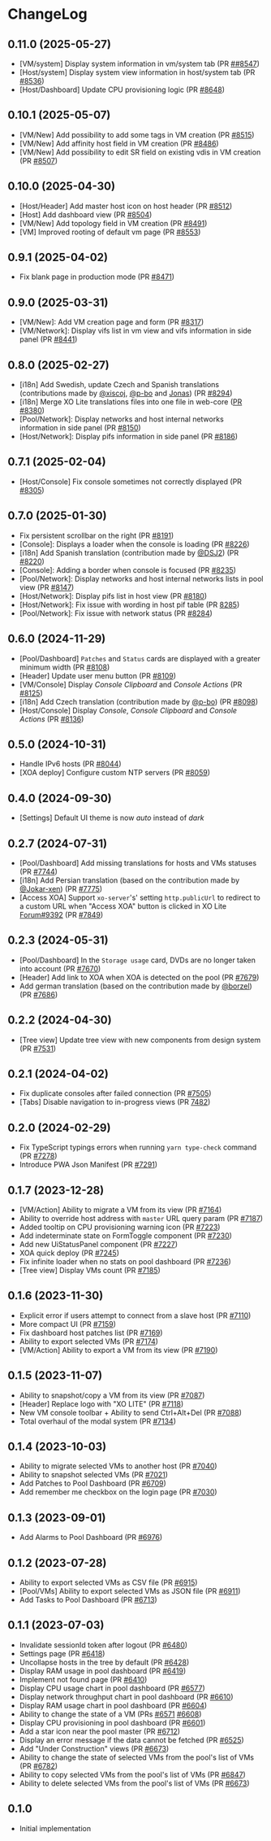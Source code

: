 # ChangeLog

## **0.11.0** (2025-05-27)

- [VM/system] Display system information in vm/system tab (PR [##8547](https://github.com/vatesfr/xen-orchestra/pull/8547))
- [Host/system] Display system view information in host/system tab (PR [#8536](https://github.com/vatesfr/xen-orchestra/pull/8536))
- [Host/Dashboard] Update CPU provisioning logic (PR [#8648](https://github.com/vatesfr/xen-orchestra/pull/8648))

## **0.10.1** (2025-05-07)

- [VM/New] Add possibility to add some tags in VM creation (PR [#8515](https://github.com/vatesfr/xen-orchestra/pull/8515))
- [VM/New] Add affinity host field in VM creation (PR [#8486](https://github.com/vatesfr/xen-orchestra/pull/8486))
- [VM/New] Add possibility to edit SR field on existing vdis in VM creation (PR [#8507](https://github.com/vatesfr/xen-orchestra/pull/8507))

## **0.10.0** (2025-04-30)

- [Host/Header] Add master host icon on host header (PR [#8512](https://github.com/vatesfr/xen-orchestra/pull/8512))
- [Host] Add dashboard view (PR [#8504](https://github.com/vatesfr/xen-orchestra/pull/8504))
- [VM/New] Add topology field in VM creation (PR [#8491](https://github.com/vatesfr/xen-orchestra/pull/8491))
- [VM] Improved rooting of default vm page (PR [#8553](https://github.com/vatesfr/xen-orchestra/pull/8553))

## **0.9.1** (2025-04-02)

- Fix blank page in production mode (PR [#8471](https://github.com/vatesfr/xen-orchestra/pull/8471))

## **0.9.0** (2025-03-31)

- [VM/New]: Add VM creation page and form (PR [#8317](https://github.com/vatesfr/xen-orchestra/pull/8317))
- [VM/Network]: Display vifs list in vm view and vifs information in side panel (PR [#8441](https://github.com/vatesfr/xen-orchestra/pull/8441))

## **0.8.0** (2025-02-27)

- [i18n] Add Swedish, update Czech and Spanish translations (contributions made by [@xiscoj](https://github.com/xiscoj), [@p-bo](https://github.com/p-bo) and [Jonas](https://translate.vates.tech/user/Jonas/)) (PR [#8294](https://github.com/vatesfr/xen-orchestra/pull/8294))
- [i18n] Merge XO Lite translations files into one file in web-core ([PR #8380](https://github.com/vatesfr/xen-orchestra/pull/8380))
- [Pool/Network]: Display networks and host internal networks information in side panel (PR [#8150](https://github.com/vatesfr/xen-orchestra/pull/8150))
- [Host/Network]: Display pifs information in side panel (PR [#8186](https://github.com/vatesfr/xen-orchestra/pull/8186))

## **0.7.1** (2025-02-04)

- [Host/Console] Fix console sometimes not correctly displayed (PR [#8305](https://github.com/vatesfr/xen-orchestra/pull/8305))

## **0.7.0** (2025-01-30)

- Fix persistent scrollbar on the right (PR [#8191](https://github.com/vatesfr/xen-orchestra/pull/8191))
- [Console]: Displays a loader when the console is loading (PR [#8226](https://github.com/vatesfr/xen-orchestra/pull/8226))
- [i18n] Add Spanish translation (contribution made by [@DSJ2](https://github.com/DSJ2)) (PR [#8220](https://github.com/vatesfr/xen-orchestra/pull/8220))
- [Console]: Adding a border when console is focused (PR [#8235](https://github.com/vatesfr/xen-orchestra/pull/8235))
- [Pool/Network]: Display networks and host internal networks lists in pool view (PR [#8147](https://github.com/vatesfr/xen-orchestra/pull/8147))
- [Host/Network]: Display pifs list in host view (PR [#8180](https://github.com/vatesfr/xen-orchestra/pull/8180))
- [Host/Network]: Fix issue with wording in host pif table (PR [8285](https://github.com/vatesfr/xen-orchestra/pull/8285))
- [Pool/Network]: Fix issue with network status (PR [#8284](https://github.com/vatesfr/xen-orchestra/pull/8284))

## **0.6.0** (2024-11-29)

- [Pool/Dashboard] `Patches` and `Status` cards are displayed with a greater minimum width (PR [#8108](https://github.com/vatesfr/xen-orchestra/pull/8108))
- [Header] Update user menu button (PR [#8109](https://github.com/vatesfr/xen-orchestra/pull/8109))
- [VM/Console] Display _Console Clipboard_ and _Console Actions_ (PR [#8125](https://github.com/vatesfr/xen-orchestra/pull/8125))
- [i18n] Add Czech translation (contribution made by [@p-bo](https://github.com/p-bo)) (PR [#8098](https://github.com/vatesfr/xen-orchestra/pull/8098))
- [Host/Console] Display _Console_, _Console Clipboard_ and _Console Actions_ (PR [#8136](https://github.com/vatesfr/xen-orchestra/pull/8136))

## **0.5.0** (2024-10-31)

- Handle IPv6 hosts (PR [#8044](https://github.com/vatesfr/xen-orchestra/pull/8044))
- [XOA deploy] Configure custom NTP servers (PR [#8059](https://github.com/vatesfr/xen-orchestra/pull/8059))

## **0.4.0** (2024-09-30)

- [Settings] Default UI theme is now _auto_ instead of _dark_

## **0.2.7** (2024-07-31)

- [Pool/Dashboard] Add missing translations for hosts and VMs statuses (PR [#7744](https://github.com/vatesfr/xen-orchestra/pull/7744))
- [i18n] Add Persian translation (based on the contribution made by [@Jokar-xen](https://github.com/Jokar-xen)) (PR [#7775](https://github.com/vatesfr/xen-orchestra/pull/7775))
- [Access XOA] Support `xo-server`'s' setting `http.publicUrl` to redirect to a custom URL when "Access XOA" button is clicked in XO Lite [Forum#9392](https://xcp-ng.org/forum/topic/9392) (PR [#7849](https://github.com/vatesfr/xen-orchestra/pull/7849))

## **0.2.3** (2024-05-31)

- [Pool/Dashboard] In the `Storage usage` card, DVDs are no longer taken into account (PR [#7670](https://github.com/vatesfr/xen-orchestra/pull/7670))
- [Header] Add link to XOA when XOA is detected on the pool (PR [#7679](https://github.com/vatesfr/xen-orchestra/pull/7679))
- Add german translation (based on the contribution made by [@borzel](https://github.com/borzel)) (PR [#7686](https://github.com/vatesfr/xen-orchestra/pull/7686))

## **0.2.2** (2024-04-30)

- [Tree view] Update tree view with new components from design system (PR [#7531](https://github.com/vatesfr/xen-orchestra/pull/7531))

## **0.2.1** (2024-04-02)

- Fix duplicate consoles after failed connection (PR [#7505](https://github.com/vatesfr/xen-orchestra/pull/7505))
- [Tabs] Disable navigation to in-progress views (PR [7482](https://github.com/vatesfr/xen-orchestra/pull/7482))

## **0.2.0** (2024-02-29)

- Fix TypeScript typings errors when running `yarn type-check` command (PR [#7278](https://github.com/vatesfr/xen-orchestra/pull/7278))
- Introduce PWA Json Manifest (PR [#7291](https://github.com/vatesfr/xen-orchestra/pull/7291))

## **0.1.7** (2023-12-28)

- [VM/Action] Ability to migrate a VM from its view (PR [#7164](https://github.com/vatesfr/xen-orchestra/pull/7164))
- Ability to override host address with `master` URL query param (PR [#7187](https://github.com/vatesfr/xen-orchestra/pull/7187))
- Added tooltip on CPU provisioning warning icon (PR [#7223](https://github.com/vatesfr/xen-orchestra/pull/7223))
- Add indeterminate state on FormToggle component (PR [#7230](https://github.com/vatesfr/xen-orchestra/pull/7230))
- Add new UiStatusPanel component (PR [#7227](https://github.com/vatesfr/xen-orchestra/pull/7227))
- XOA quick deploy (PR [#7245](https://github.com/vatesfr/xen-orchestra/pull/7245))
- Fix infinite loader when no stats on pool dashboard (PR [#7236](https://github.com/vatesfr/xen-orchestra/pull/7236))
- [Tree view] Display VMs count (PR [#7185](https://github.com/vatesfr/xen-orchestra/pull/7185))

## **0.1.6** (2023-11-30)

- Explicit error if users attempt to connect from a slave host (PR [#7110](https://github.com/vatesfr/xen-orchestra/pull/7110))
- More compact UI (PR [#7159](https://github.com/vatesfr/xen-orchestra/pull/7159))
- Fix dashboard host patches list (PR [#7169](https://github.com/vatesfr/xen-orchestra/pull/7169))
- Ability to export selected VMs (PR [#7174](https://github.com/vatesfr/xen-orchestra/pull/7174))
- [VM/Action] Ability to export a VM from its view (PR [#7190](https://github.com/vatesfr/xen-orchestra/pull/7190))

## **0.1.5** (2023-11-07)

- Ability to snapshot/copy a VM from its view (PR [#7087](https://github.com/vatesfr/xen-orchestra/pull/7087))
- [Header] Replace logo with "XO LITE" (PR [#7118](https://github.com/vatesfr/xen-orchestra/pull/7118))
- New VM console toolbar + Ability to send Ctrl+Alt+Del (PR [#7088](https://github.com/vatesfr/xen-orchestra/pull/7088))
- Total overhaul of the modal system (PR [#7134](https://github.com/vatesfr/xen-orchestra/pull/7134))

## **0.1.4** (2023-10-03)

- Ability to migrate selected VMs to another host (PR [#7040](https://github.com/vatesfr/xen-orchestra/pull/7040))
- Ability to snapshot selected VMs (PR [#7021](https://github.com/vatesfr/xen-orchestra/pull/7021))
- Add Patches to Pool Dashboard (PR [#6709](https://github.com/vatesfr/xen-orchestra/pull/6709))
- Add remember me checkbox on the login page (PR [#7030](https://github.com/vatesfr/xen-orchestra/pull/7030))

## **0.1.3** (2023-09-01)

- Add Alarms to Pool Dashboard (PR [#6976](https://github.com/vatesfr/xen-orchestra/pull/6976))

## **0.1.2** (2023-07-28)

- Ability to export selected VMs as CSV file (PR [#6915](https://github.com/vatesfr/xen-orchestra/pull/6915))
- [Pool/VMs] Ability to export selected VMs as JSON file (PR [#6911](https://github.com/vatesfr/xen-orchestra/pull/6911))
- Add Tasks to Pool Dashboard (PR [#6713](https://github.com/vatesfr/xen-orchestra/pull/6713))

## **0.1.1** (2023-07-03)

- Invalidate sessionId token after logout (PR [#6480](https://github.com/vatesfr/xen-orchestra/pull/6480))
- Settings page (PR [#6418](https://github.com/vatesfr/xen-orchestra/pull/6418))
- Uncollapse hosts in the tree by default (PR [#6428](https://github.com/vatesfr/xen-orchestra/pull/6428))
- Display RAM usage in pool dashboard (PR [#6419](https://github.com/vatesfr/xen-orchestra/pull/6419))
- Implement not found page (PR [#6410](https://github.com/vatesfr/xen-orchestra/pull/6410))
- Display CPU usage chart in pool dashboard (PR [#6577](https://github.com/vatesfr/xen-orchestra/pull/6577))
- Display network throughput chart in pool dashboard (PR [#6610](https://github.com/vatesfr/xen-orchestra/pull/6610))
- Display RAM usage chart in pool dashboard (PR [#6604](https://github.com/vatesfr/xen-orchestra/pull/6604))
- Ability to change the state of a VM (PRs [#6571](https://github.com/vatesfr/xen-orchestra/pull/6571) [#6608](https://github.com/vatesfr/xen-orchestra/pull/6608))
- Display CPU provisioning in pool dashboard (PR [#6601](https://github.com/vatesfr/xen-orchestra/pull/6601))
- Add a star icon near the pool master (PR [#6712](https://github.com/vatesfr/xen-orchestra/pull/6712))
- Display an error message if the data cannot be fetched (PR [#6525](https://github.com/vatesfr/xen-orchestra/pull/6525))
- Add "Under Construction" views (PR [#6673](https://github.com/vatesfr/xen-orchestra/pull/6673))
- Ability to change the state of selected VMs from the pool's list of VMs (PR [#6782](https://github.com/vatesfr/xen-orchestra/pull/6782))
- Ability to copy selected VMs from the pool's list of VMs (PR [#6847](https://github.com/vatesfr/xen-orchestra/pull/6847))
- Ability to delete selected VMs from the pool's list of VMs (PR [#6673](https://github.com/vatesfr/xen-orchestra/pull/6860))

## **0.1.0**

- Initial implementation
